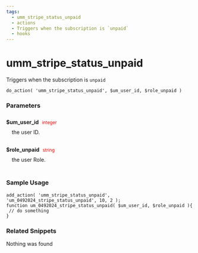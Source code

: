 ```yaml
---
tags: 
  - umm_stripe_status_unpaid
  - actions
  - Triggers when the subscription is `unpaid`
  - hooks
---
```

# umm\_stripe\_status\_unpaid
Triggers when the subscription is `unpaid`
<Badge text="Since 1.0.0" vertical="middle" />
``` php:no-line-numbers
do_action( 'umm_stripe_status_unpaid', $um_user_id, $role_unpaid )
```
<div class='hook-sep'></div>

### Parameters

<div style='padding: 10px 0px 10px;'>
<strong>$um_user_id</strong> <span style='color:red;font-size:12px;padding: 0px 5px 0px 5px' >integer</span>
<div style="margin-left:10px;padding: 10px 5px">the user ID.</div>
</div>
<div style='padding: 10px 0px 10px;'>
<strong>$role_unpaid</strong> <span style='color:red;font-size:12px;padding: 0px 5px 0px 5px' >string</span>
<div style="margin-left:10px;padding: 10px 5px">the user Role.</div>
</div>
<div class='hook-sep'></div>



### Sample Usage

``` php:no-line-numbers
add_action( 'umm_stripe_status_unpaid', 'um_0492024_stripe_status_unpaid', 10, 2 );
function um_0492024_stripe_status_unpaid( $um_user_id, $role_unpaid ){
 // do something
}
```
<div class='hook-sep'></div>



### Related Snippets

Nothing was found

